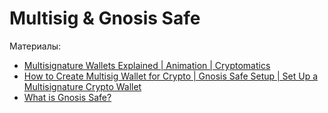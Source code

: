 # Multisig & Gnosis Safe


Материалы:

* [Multisignature Wallets Explained | Animation | Cryptomatics](https://www.youtube.com/watch?v=E47Ih7DArKs)
* [How to Create Multisig Wallet for Crypto | Gnosis Safe Setup | Set Up a Multisignature Crypto Wallet](https://www.youtube.com/watch?v=XL0crUpH6Zg)
* [What is Gnosis Safe?](https://www.youtube.com/watch?v=y9zNmlzg8AI)
